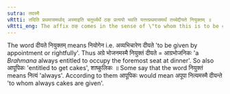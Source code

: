```yaml
---
sutra: तदस्मै
vRtti: तदिति प्रथमासमर्थाद् अस्माइति चतुर्थ्यर्थे ठक् प्रत्ययो भवति यत्तत्प्रथमासमर्थं तच्चेद्दीयते नियुक्तम् ॥
vRtti_eng: The affix ठक् comes in the sense of \"to whom this is to be given right fully\", after a word expressing the thing to be given, in the first (_tad_) case in construction, the force of the affix being that of a dative (_asmai_).
---
```

The word दीयते नियुक्तम् means नियोगेन i.e. अव्यभिचारेण दीयते 'to be given by appointment or rightfully'. Thus अग्रे भोजनमस्मै नियुक्तं दीयते = आग्रभोजनिकः 'a _Brahmana_ always entitled to occupy the foremost seat at dinner'. So also आपूपिकः 'entitled to get cakes', शाष्कुलिकः ॥ Some say that the word नियुक्तं means नित्यं 'always'. According to them आपूपिकः would mean अपूपा नित्यमस्मै दीयन्ते 'to whom always cakes are given'.
